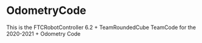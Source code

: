 # OdometryCode
This is the FTCRobotController 6.2 + TeamRoundedCube TeamCode for the 2020-2021 + Odometry Code
